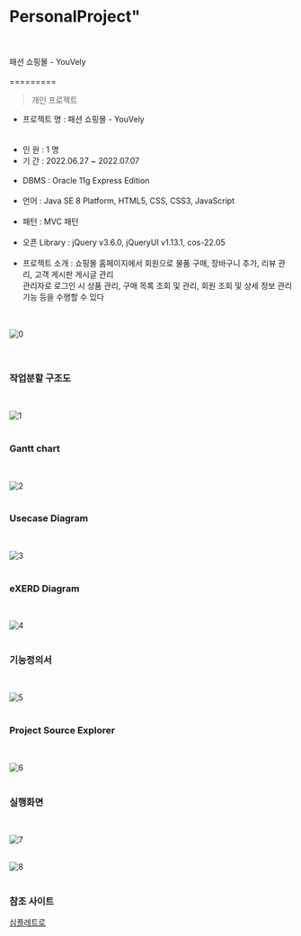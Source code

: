 # PersonalProject"
<br><br>
패션 쇼핑몰 - YouVely<br><br>
=========<br>
> 개인 프로젝트<br>

- 프로젝트 명 : 패션 쇼핑몰 - YouVely <br><br><br>
- 인 원 : 1 명 <br>
- 기 간 : 2022.06.27 ~ 2022.07.07 <br><br>
- DBMS : Oracle 11g Express Edition <br><br>
- 언어 : Java SE 8 Platform, HTML5, CSS, CSS3, JavaScript <br><br>
- 패턴 : MVC 패턴 <br><br>
- 오픈 Library :  jQuery v3.6.0, jQueryUI v1.13.1, cos-22.05 <br><br>
- 프로젝트 소개 : 쇼핑몰 홈페이지에서 회원으로 물품 구매, 장바구니 추가, 리뷰 관리, 고객 게시판 게시글 관리 <br>
	         관리자로 로그인 시 상품 관리, 구매 목록 조회 및 관리, 회원 조회 및 상세 정보 관리 기능 등을 수행할 수 있다 <br><br><br>

![0](https://user-images.githubusercontent.com/101315574/177954682-8a48ee3d-c6d2-49ec-a559-0747bb37d16a.png)<br><br><br>
 

### 작업분할 구조도
<br>

![1](https://user-images.githubusercontent.com/35479999/177796900-a5d6c140-b034-4475-be5c-b19280fa8c69.JPG)<br><br>

### Gantt chart
<br>

![2](https://user-images.githubusercontent.com/101315574/177955206-7fc1fbc5-90ba-4305-830c-bfecc11e1533.png)<br><br>

### Usecase Diagram
<br>

![3](https://user-images.githubusercontent.com/101315574/177956418-dd1e35fa-34e1-4482-91ef-54ac074de27e.png)<br><br>

### eXERD Diagram
<br>

![4](https://user-images.githubusercontent.com/101315574/177955740-c8fc2b51-3039-4943-93a9-5cc9fb997876.png)<br><br>

### 기능정의서
<br>

![5](https://user-images.githubusercontent.com/101315574/177955447-a782ecbc-3e89-45cc-acd9-b616f9151616.png)<br><br>

### Project Source Explorer
<br>

![6](https://user-images.githubusercontent.com/101315574/177956002-e6ff19c7-c11b-49b8-be8f-7646fbe7560e.png)<br><br>

### 실행화면
<br>

![7](https://user-images.githubusercontent.com/101315574/177956599-9aabe17b-ea42-4c7f-9faf-c4d8ad4953f1.png)<br><br>

![8](https://user-images.githubusercontent.com/101315574/177956787-472648f6-c8f7-451a-9f8b-e5bd83a40c3c.png)<br><br>

### 참조 사이트
[심플레트로](https://www.simpleretro.kr/)<br>